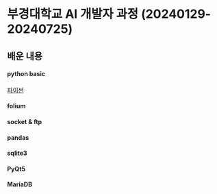 # 부경대학교 AI 개발자 과정 (20240129-20240725)

## 배운 내용

#### python basic
[파이썬](https://www.notion.so/df31cd6fcfae4e9baedcad86e2f227db?pvs=4)

#### folium

#### socket & ftp

#### pandas

#### sqlite3

#### PyQt5

#### MariaDB
